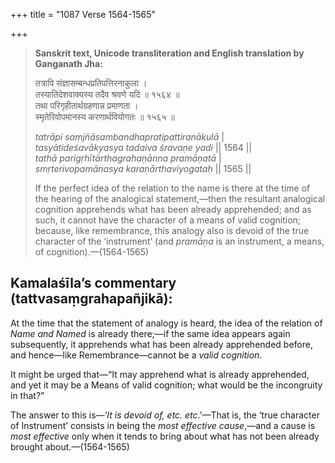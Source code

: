 +++
title = "1087 Verse 1564-1565"

+++
> **Sanskrit text, Unicode transliteration and English translation by Ganganath Jha:** 
>
> तत्रापि संज्ञासम्बन्धप्रतिपत्तिरनाकुला ।  
> तस्यातिदेशवाक्यस्य तदैव श्रवणे यदि ॥ १५६४ ॥  
> तथा परिगृहीतार्थग्रहणान्न प्रमाणता ।  
> स्मृतेरिवोपमानस्य करणार्थवियोगतः ॥ १५६५ ॥ 
>
> *tatrāpi saṃjñāsambandhapratipattiranākulā* \|  
> *tasyātideśavākyasya tadaiva śravaṇe yadi* \|\| 1564 \|\|  
> *tathā parigṛhītārthagrahaṇānna pramāṇatā* \|  
> *smṛterivopamānasya karaṇārthaviyogataḥ* \|\| 1565 \|\| 
>
> If the perfect idea of the relation to the name is there at the time of the hearing of the analogical statement,—then the resultant analogical cognition apprehends what has been already apprehended; and as such, it cannot have the character of a means of valid cognition; because, like remembrance, this analogy also is devoid of the true character of the ‘instrument’ (and *pramāṇa* is an instrument, a means, of cognition).—(1564-1565)



## Kamalaśīla’s commentary (tattvasaṃgrahapañjikā):

At the time that the statement of analogy is heard, the idea of the relation of *Name and Named* is already there;—if the same idea appears again subsequently, it apprehends what has been already apprehended before, and hence—like Remembrance—cannot be a *valid cognition*.

It might be urged that—“It may apprehend what is already apprehended, and yet it may be a Means of valid cognition; what would be the incongruity in that?”

The answer to this is—‘*It is devoid of, etc. etc*.’—That is, the ‘true character of Instrument’ consists in being the *most effective cause*,—and a cause is *most effective* only when it tends to bring about what has not been already brought about.—(1564-1565)


